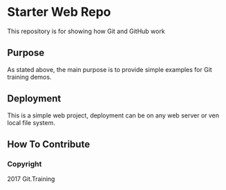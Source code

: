 # Starter Web Repo

This repository is for showing how Git and GitHub work

## Purpose

As stated above, the main purpose is to provide simple examples for Git training demos.

## Deployment

This is a simple web project, deployment can be on any web server or ven local file system.

## How To Contribute

### Copyright

2017 Git.Training
